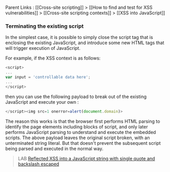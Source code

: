 Parent Links : [[Cross-site scripting]] > [[How to find and test for XSS vulnerabilities]] > [[Cross-site scripting contexts]] > [[XSS into JavaScript]]     

### Terminating the existing script
  
In the simplest case, it is possible to simply close the script tag that is enclosing the existing JavaScript, and introduce some new HTML tags that will trigger execution of JavaScript.  
  
For example, if the XSS context is as follows:  
```js 
<script>  
...  
var input = 'controllable data here';  
...  
</script>
```  

then you can use the following payload to break out of the existing JavaScript and execute your own :  
```js 
</script><img src=1 onerror=alert(document.domain)>
```

The reason this works is that the browser first performs HTML parsing to identify the page elements including blocks of script, and only later performs JavaScript parsing to understand and execute the embedded scripts. The above payload leaves the original script broken, with an unterminated string literal. But that doesn't prevent the subsequent script being parsed and executed in the normal way.  
  
>LAB [Reflected XSS into a JavaScript string with single quote and backslash escaped](https://portswigger.net/web-security/cross-site-scripting/contexts/lab-javascript-string-single-quote-backslash-escaped)